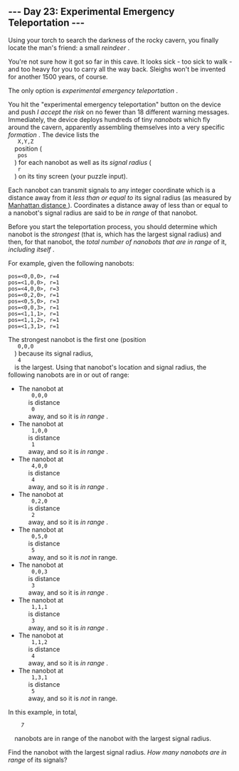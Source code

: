 <article class="day-desc">
 <h2>
  --- Day 23: Experimental Emergency Teleportation ---
 </h2>
 <p>
  Using your torch to search the darkness of the rocky cavern, you finally locate the man's friend: a small
  <em>
   reindeer
  </em>
  .
 </p>
 <p>
  You're not sure how it got so far in this cave.  It looks sick - too sick to walk - and too heavy for you to carry all the way back.  Sleighs won't be invented for another 1500 years, of course.
 </p>
 <p>
  The only option is
  <em>
   experimental emergency teleportation
  </em>
  .
 </p>
 <p>
  You hit the "experimental emergency teleportation"
  <span title="We've always had this button; we've just been too scared to press it.">
   button
  </span>
  on the device and push
  <em>
   I accept the risk
  </em>
  on no fewer than 18 different warning messages. Immediately, the device deploys hundreds of tiny
  <em>
   nanobots
  </em>
  which fly around the cavern, apparently assembling themselves into a very specific
  <em>
   formation
  </em>
  . The device lists the
  <code>
   X,Y,Z
  </code>
  position (
  <code>
   pos
  </code>
  ) for each nanobot as well as its
  <em>
   signal radius
  </em>
  (
  <code>
   r
  </code>
  ) on its tiny screen (your puzzle input).
 </p>
 <p>
  Each nanobot can transmit signals to any integer coordinate which is a distance away from it
  <em>
   less than or equal to
  </em>
  its signal radius (as measured by
  <a href="https://en.wikipedia.org/wiki/Taxicab_geometry">
   Manhattan distance
  </a>
  ). Coordinates a distance away of less than or equal to a nanobot's signal radius are said to be
  <em>
   in range
  </em>
  of that nanobot.
 </p>
 <p>
  Before you start the teleportation process, you should determine which nanobot is the
  <em>
   strongest
  </em>
  (that is, which has the largest signal radius) and then, for that nanobot, the
  <em>
   total number of nanobots that are in range
  </em>
  of it,
  <em>
   including itself
  </em>
  .
 </p>
 <p>
  For example, given the following nanobots:
 </p>
 <pre><code>pos=&lt;0,0,0&gt;, r=4
pos=&lt;1,0,0&gt;, r=1
pos=&lt;4,0,0&gt;, r=3
pos=&lt;0,2,0&gt;, r=1
pos=&lt;0,5,0&gt;, r=3
pos=&lt;0,0,3&gt;, r=1
pos=&lt;1,1,1&gt;, r=1
pos=&lt;1,1,2&gt;, r=1
pos=&lt;1,3,1&gt;, r=1
</code></pre>
 <p>
  The strongest nanobot is the first one (position
  <code>
   0,0,0
  </code>
  ) because its signal radius,
  <code>
   4
  </code>
  is the largest. Using that nanobot's location and signal radius, the following nanobots are in or out of range:
 </p>
 <ul>
  <li>
   The nanobot at
   <code>
    0,0,0
   </code>
   is distance
   <code>
    0
   </code>
   away, and so it is
   <em>
    in range
   </em>
   .
  </li>
  <li>
   The nanobot at
   <code>
    1,0,0
   </code>
   is distance
   <code>
    1
   </code>
   away, and so it is
   <em>
    in range
   </em>
   .
  </li>
  <li>
   The nanobot at
   <code>
    4,0,0
   </code>
   is distance
   <code>
    4
   </code>
   away, and so it is
   <em>
    in range
   </em>
   .
  </li>
  <li>
   The nanobot at
   <code>
    0,2,0
   </code>
   is distance
   <code>
    2
   </code>
   away, and so it is
   <em>
    in range
   </em>
   .
  </li>
  <li>
   The nanobot at
   <code>
    0,5,0
   </code>
   is distance
   <code>
    5
   </code>
   away, and so it is
   <em>
    not
   </em>
   in range.
  </li>
  <li>
   The nanobot at
   <code>
    0,0,3
   </code>
   is distance
   <code>
    3
   </code>
   away, and so it is
   <em>
    in range
   </em>
   .
  </li>
  <li>
   The nanobot at
   <code>
    1,1,1
   </code>
   is distance
   <code>
    3
   </code>
   away, and so it is
   <em>
    in range
   </em>
   .
  </li>
  <li>
   The nanobot at
   <code>
    1,1,2
   </code>
   is distance
   <code>
    4
   </code>
   away, and so it is
   <em>
    in range
   </em>
   .
  </li>
  <li>
   The nanobot at
   <code>
    1,3,1
   </code>
   is distance
   <code>
    5
   </code>
   away, and so it is
   <em>
    not
   </em>
   in range.
  </li>
 </ul>
 <p>
  In this example, in total,
  <code>
   <em>
    7
   </em>
  </code>
  nanobots are in range of the nanobot with the largest signal radius.
 </p>
 <p>
  Find the nanobot with the largest signal radius.
  <em>
   How many nanobots are in range
  </em>
  of its signals?
 </p>
</article>
